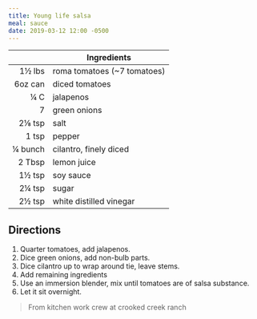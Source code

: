 ```yaml
---
title: Young life salsa
meal: sauce
date: 2019-03-12 12:00 -0500
---
```


|| Ingredients |
|-:|-|
1½ lbs  | roma tomatoes (~7 tomatoes)
6oz can | diced tomatoes
¼ C     | jalapenos
7       | green onions
2⅛ tsp  | salt
1 tsp   | pepper
¼ bunch | cilantro, finely diced
2 Tbsp  | lemon juice
1½ tsp  | soy sauce
2¼ tsp  | sugar
2½ tsp  | white distilled vinegar

## Directions

1. Quarter tomatoes, add jalapenos.
2. Dice green onions, add non-bulb parts.
3. Dice cilantro up to wrap around tie, leave stems.
4. Add remaining ingredients
5. Use an immersion blender, mix until tomatoes are of salsa substance.
6. Let it sit overnight.

> From kitchen work crew at crooked creek ranch
